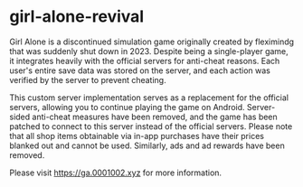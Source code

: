 # girl-alone-revival

Girl Alone is a discontinued simulation game originally created by fleximindg that was suddenly shut down in 2023. Despite being a single-player game, it integrates heavily with the official servers for anti-cheat reasons. Each user's entire save data was stored on the server, and each action was verified by the server to prevent cheating.

This custom server implementation serves as a replacement for the official servers, allowing you to continue playing the game on Android. Server-sided anti-cheat measures have been removed, and the game has been patched to connect to this server instead of the official servers. Please note that all shop items obtainable via in-app purchases have their prices blanked out and cannot be used. Similarly, ads and ad rewards have been removed. 

Please visit <https://ga.0001002.xyz> for more information.
